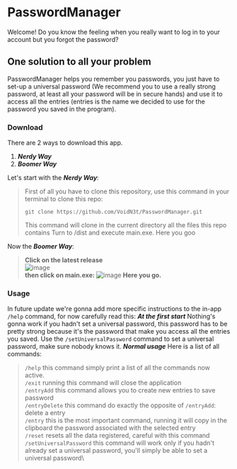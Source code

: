 # PasswordManager
Welcome! Do you know the feeling when you really want to log in to your account but you forgot the password?
## One solution to all your problem
PasswordManager helps you remember you passwords, you just have to set-up a universal password (We recommend you to use a really strong password, at least all your password will be in secure hands) and use it to access all the entries (entries is the name we decided to use for the password you saved in the program).
### Download
There are 2 ways to download this app.
1) ***Nerdy Way***
2) ***Boomer Way***

Let's start with the ***Nerdy Way***:
> First of all you have to clone this repository, use this command in your terminal to clone this repo:
> ```
> git clone https://github.com/VoidN3t/PasswordManager.git
> ```
> This command will clone in the current directory all the files this repo contains
> Turn to /dist and execute main.exe.
> Here you goo

Now the ***Boomer Way***:
> **Click on the latest release**\
> ![image](https://github.com/user-attachments/assets/94a1c4ef-1c26-4fcf-96be-599d2787bcf1)\
> **then click on main.exe:**
> ![image](https://github.com/user-attachments/assets/d9257180-bc8c-4244-9d5a-c26fbbcec8c9)
> **Here you go.**



### Usage
In future update we're gonna add more specific instructions to the in-app `/help` command, for now carefully read this:
***At the first start***
Nothing's gonna work if you hadn't set a universal password, this password has to be pretty strong because it's the password that make you access all the entries you saved.
Use the `/setUniversalPassword` command to set a universal password, make sure nobody knows it.
***Normal usage***
Here is a list of all commands:
> `/help` this command simply print a list of all the commands now active.\
> `/exit` running this command will close the application\
> `/entryAdd` this command allows you to create new entries to save password\
> `/entryDelete` this command do exactly the opposite of `/entryAdd`: delete a entry\
> `/entry` this is the most important command, running it will copy in the clipboard the password associated with the selected entry\
> `/reset` resets all the data registered, careful with this command\
> `/setUniversalPassword` this command will work only if you hadn't already set a universal password, you'll simply be able to set a universal password\



